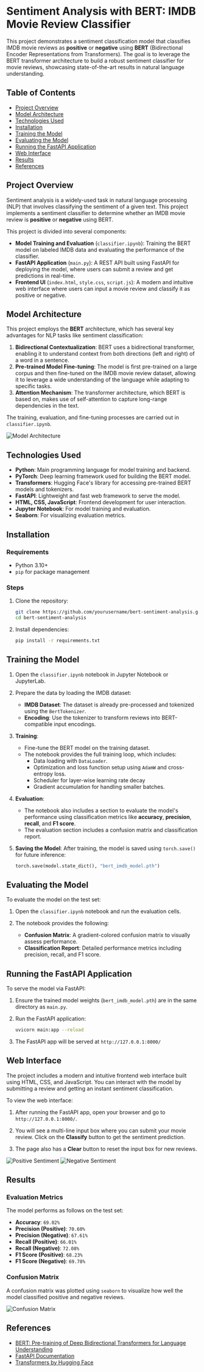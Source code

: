 # Sentiment Analysis with BERT: IMDB Movie Review Classifier

This project demonstrates a sentiment classification model that classifies IMDB movie reviews as **positive** or **negative** using **BERT** (Bidirectional Encoder Representations from Transformers). The goal is to leverage the BERT transformer architecture to build a robust sentiment classifier for movie reviews, showcasing state-of-the-art results in natural language understanding.

## Table of Contents

- [Project Overview](#project-overview)
- [Model Architecture](#model-architecture)
- [Technologies Used](#technologies-used)
- [Installation](#installation)
- [Training the Model](#training-the-model)
- [Evaluating the Model](#evaluating-the-model)
- [Running the FastAPI Application](#running-the-fastapi-application)
- [Web Interface](#web-interface)
- [Results](#results)
- [References](#references)

## Project Overview

Sentiment analysis is a widely-used task in natural language processing (NLP) that involves classifying the sentiment of a given text. This project implements a sentiment classifier to determine whether an IMDB movie review is **positive** or **negative** using BERT.

This project is divided into several components:
- **Model Training and Evaluation** (`classifier.ipynb`): Training the BERT model on labeled IMDB data and evaluating the performance of the classifier.
- **FastAPI Application** (`main.py`): A REST API built using FastAPI for deploying the model, where users can submit a review and get predictions in real-time.
- **Frontend UI** (`index.html`, `style.css`, `script.js`): A modern and intuitive web interface where users can input a movie review and classify it as positive or negative.

## Model Architecture

This project employs the **BERT** architecture, which has several key advantages for NLP tasks like sentiment classification:
1. **Bidirectional Contextualization**: BERT uses a bidirectional transformer, enabling it to understand context from both directions (left and right) of a word in a sentence.
2. **Pre-trained Model Fine-tuning**: The model is first pre-trained on a large corpus and then fine-tuned on the IMDB movie review dataset, allowing it to leverage a wide understanding of the language while adapting to specific tasks.
3. **Attention Mechanism**: The transformer architecture, which BERT is based on, makes use of self-attention to capture long-range dependencies in the text.

The training, evaluation, and fine-tuning processes are carried out in `classifier.ipynb`.

![Model Architecture](images/model.png)

## Technologies Used

- **Python**: Main programming language for model training and backend.
- **PyTorch**: Deep learning framework used for building the BERT model.
- **Transformers**: Hugging Face's library for accessing pre-trained BERT models and tokenizers.
- **FastAPI**: Lightweight and fast web framework to serve the model.
- **HTML, CSS, JavaScript**: Frontend development for user interaction.
- **Jupyter Notebook**: For model training and evaluation.
- **Seaborn**: For visualizing evaluation metrics.

## Installation

### Requirements

- Python 3.10+
- `pip` for package management

### Steps

1. Clone the repository:

    ```bash
    git clone https://github.com/yourusername/bert-sentiment-analysis.git
    cd bert-sentiment-analysis
    ```

2. Install dependencies:

    ```bash
    pip install -r requirements.txt
    ```

## Training the Model

1. Open the `classifier.ipynb` notebook in Jupyter Notebook or JupyterLab.
   
2. Prepare the data by loading the IMDB dataset:
   - **IMDB Dataset**: The dataset is already pre-processed and tokenized using the `BertTokenizer`.
   - **Encoding**: Use the tokenizer to transform reviews into BERT-compatible input encodings.
   
3. **Training**: 
   - Fine-tune the BERT model on the training dataset.
   - The notebook provides the full training loop, which includes:
     - Data loading with `DataLoader`.
     - Optimization and loss function setup using `AdamW` and cross-entropy loss.
     - Scheduler for layer-wise learning rate decay
     - Gradient accumulation for handling smaller batches.

4. **Evaluation**:
   - The notebook also includes a section to evaluate the model's performance using classification metrics like **accuracy**, **precision**, **recall**, and **F1 score**.
   - The evaluation section includes a confusion matrix and classification report.

5. **Saving the Model**:
   After training, the model is saved using `torch.save()` for future inference:
   
   ```python
   torch.save(model.state_dict(), "bert_imdb_model.pth")
   ```

## Evaluating the Model

To evaluate the model on the test set:

1. Open the `classifier.ipynb` notebook and run the evaluation cells.
   
2. The notebook provides the following:
   - **Confusion Matrix**: A gradient-colored confusion matrix to visually assess performance.
   - **Classification Report**: Detailed performance metrics including precision, recall, and F1 score.

## Running the FastAPI Application

To serve the model via FastAPI:

1. Ensure the trained model weights (`bert_imdb_model.pth`) are in the same directory as `main.py`.

2. Run the FastAPI application:

    ```bash
    uvicorn main:app --reload
    ```

3. The FastAPI app will be served at `http://127.0.0.1:8000/`

## Web Interface

The project includes a modern and intuitive frontend web interface built using HTML, CSS, and JavaScript. You can interact with the model by submitting a review and getting an instant sentiment classification.

To view the web interface:

1. After running the FastAPI app, open your browser and go to `http://127.0.0.1:8000/`.

2. You will see a multi-line input box where you can submit your movie review. Click on the **Classify** button to get the sentiment prediction.

3. The page also has a **Clear** button to reset the input box for new reviews.

![Positive Sentiment](images/positive_sentiment.png)
![Negative Sentiment](images/negative_sentiment.png)

## Results

### Evaluation Metrics

The model performs as follows on the test set:

- **Accuracy**: `69.02%`
- **Precision (Positive)**: `70.60%`
- **Precision (Negative)**: `67.61%`
- **Recall (Positive)**: `66.01%`
- **Recall (Negative)**: `72.08%`
- **F1 Score (Positive)**: `68.23%`
- **F1 Score (Negative)**: `69.78%`

### Confusion Matrix

A confusion matrix was plotted using `seaborn` to visualize how well the model classified positive and negative reviews.

![Confusion Matrix](images/classification_matrix.png)

## References

- [BERT: Pre-training of Deep Bidirectional Transformers for Language Understanding](https://arxiv.org/abs/1810.04805)
- [FastAPI Documentation](https://fastapi.tiangolo.com/)
- [Transformers by Hugging Face](https://huggingface.co/transformers/)